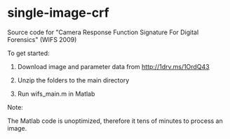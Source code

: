 # single-image-crf
Source code for "Camera Response Function Signature For Digital Forensics" (WIFS 2009)

To get started:

1) Download image and parameter data from http://1drv.ms/1OrdQ43

2) Unzip the folders to the main directory

3) Run wifs_main.m in Matlab

Note:

The Matlab code is unoptimized, therefore it tens of minutes to process an image.
